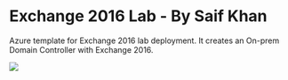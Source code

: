 # Exchange 2016 Lab - By Saif Khan

Azure template for Exchange 2016 lab deployment. It creates an On-prem Domain Controller with Exchange 2016.

<a href="https://portal.azure.com/#create/Microsoft.Template/uri/https%3A%2F%2Fraw.githubusercontent.com%2Fkhansaif786%2FExchange2016Lab%2Fmaster%2Fazuredeploy.json" target="_blank">
    <img src="http://azuredeploy.net/deploybutton.png"/>
</a>